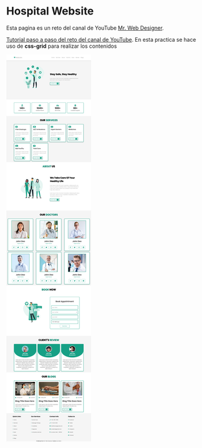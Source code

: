 # Hospital Website

Esta pagina es un reto del canal de YouTube [Mr. Web Designer](https://www.youtube.com/channel/UCKwgH3vASrD2brd1l2m6NHw/videos).

[Tutorial paso a paso del reto del canal de YouTube](https://www.youtube.com/watch?v=m2Sz-43azgw&t=67s&ab_channel=Mr.WebDesigner).
En esta practica se hace uso de **css-grid** para realizar los contenidos

![](./design/design.png)
